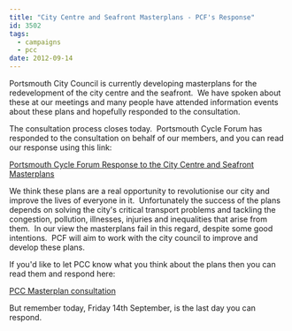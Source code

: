 ```yaml
---
title: "City Centre and Seafront Masterplans - PCF's Response"
id: 3502
tags:
  - campaigns
  - pcc
date: 2012-09-14
---
```


Portsmouth City Council is currently developing masterplans for the redevelopment of the city centre and the seafront.  We have spoken about these at our meetings and many people have attended information events about these plans and hopefully responded to the consultation.

The consultation process closes today.  Portsmouth Cycle Forum has responded to the consultation on behalf of our members, and you can read our response using this link:

[Portsmouth Cycle Forum Response to the City Centre and Seafront Masterplans](/public/assets/docs/PCF-Response-to-City-Centre-and-Seafront-Masterplans-v1.0.pdf)

We think these plans are a real opportunity to revolutionise our city and improve the lives of everyone in it.  Unfortunately the success of the plans depends on solving the city's critical transport problems and tackling the congestion, pollution, illnesses, injuries and inequalities that arise from them.  In our view the masterplans fail in this regard, despite some good intentions.  PCF will aim to work with the city council to improve and develop these plans.

If you'd like to let PCC know what you think about the plans then you can read them and respond here:

[PCC Masterplan consultation](http://www.portsmouth.gov.uk/living/25964.html)

But remember today, Friday 14th September, is the last day you can respond.